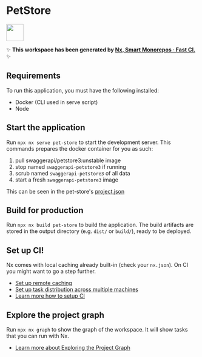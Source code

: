# PetStore

<a alt="Nx logo" href="https://nx.dev" target="_blank" rel="noreferrer"><img src="https://raw.githubusercontent.com/nrwl/nx/master/images/nx-logo.png" width="45"></a>

✨ **This workspace has been generated by [Nx, Smart Monorepos · Fast CI.](https://nx.dev)** ✨


## Requirements
To run this application, you must have the following installed:

- Docker (CLI used in serve script)
- Node

## Start the application

Run `npx nx serve pet-store` to start the development server. This commands prepares the docker container for you as such:

1. pull swaggerapi/petstore3:unstable image
2. stop named `swaggerapi-petstore3` if running
3. scrub named `swaggerapi-petstore3` of all data
4. start a fresh `swaggerapi-petstore3` image

This can be seen in the pet-store's [project.json](apps/pet-store/project.json)

## Build for production

Run `npx nx build pet-store` to build the application. The build artifacts are stored in the output directory (e.g. `dist/` or `build/`), ready to be deployed.

## Set up CI!

Nx comes with local caching already built-in (check your `nx.json`). On CI you might want to go a step further.

- [Set up remote caching](https://nx.dev/features/share-your-cache)
- [Set up task distribution across multiple machines](https://nx.dev/nx-cloud/features/distribute-task-execution)
- [Learn more how to setup CI](https://nx.dev/recipes/ci)

## Explore the project graph

Run `npx nx graph` to show the graph of the workspace.
It will show tasks that you can run with Nx.

- [Learn more about Exploring the Project Graph](https://nx.dev/core-features/explore-graph)
